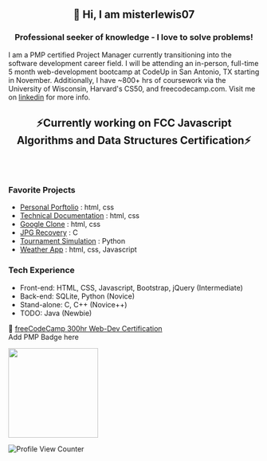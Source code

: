 ## <p align=center>👋 Hi, I am misterlewis07 </p>
### <p align=center>Professional seeker of knowledge - I love to solve problems! </p>

I am a PMP certified Project Manager currently transitioning into the software development career field. I will be attending an in-person, full-time 5 month web-development bootcamp at CodeUp in San Antonio, TX starting in November. Additionally, I have ~800+ hrs of coursework via the University of Wisconsin, Harvard's CS50, and freecodecamp.com. Visit me on [linkedin](https://www.linkedin.com/in/mistermattlewis/) for more info. <br>

## <p align=center>⚡Currently working on FCC Javascript Algorithms and Data Structures Certification⚡ </p><br>

### Favorite Projects
* [Personal Porftolio](https://github.com/misterlewis07/FCC_personal_portfolio) : html, css
* [Technical Documentation](https://github.com/misterlewis07/technical_documentation) : html, css
* [Google Clone](https://github.com/misterlewis07/google-homepage) : html, css
* [JPG Recovery](https://github.com/misterlewis07/cs50_recover) : C
* [Tournament Simulation](https://github.com/misterlewis07/cs50_tournament) : Python
* [Weather App](https://github.com/misterlewis07/cs50_weatherApp) : html, css, Javascript
 
 ### Tech Experience
 - Front-end: HTML, CSS, Javascript, Bootstrap, jQuery (Intermediate)
 - Back-end: SQLite, Python (Novice)
 - Stand-alone: C, C++ (Novice++)
 - TODO: Java (Newbie)

🚀 [freeCodeCamp 300hr Web-Dev Certification](https://www.freecodecamp.org/certification/misterlewis/responsive-web-design) <br>
Add PMP Badge here

<img height="180em" src="https://github-readme-stats.vercel.app/api?username=misterlewis07&show_icons=true&hide_border=true&&count_private=true&include_all_commits=true" /> <br>

![Profile View Counter](https://komarev.com/ghpvc/?username=misterlewis07)


